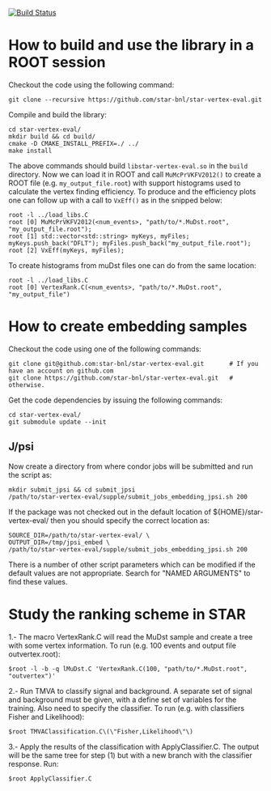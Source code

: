 [![Build Status](https://travis-ci.org/star-bnl/star-vertex-eval.svg?branch=master)](https://travis-ci.org/star-bnl/star-vertex-eval)


How to build and use the library in a ROOT session
==================================================

Checkout the code using the following command:

    git clone --recursive https://github.com/star-bnl/star-vertex-eval.git

Compile and build the library:

    cd star-vertex-eval/
    mkdir build && cd build/
    cmake -D CMAKE_INSTALL_PREFIX=./ ../
    make install

The above commands should build `libstar-vertex-eval.so` in the `build`
directory. Now we can load it in ROOT and call `MuMcPrVKFV2012()` to create a
ROOT file (e.g. `my_output_file.root`) with support histograms used to calculate
the vertex finding efficiency. To produce and the efficiency plots one can
follow up with a call to `VxEff()` as in the snipped below:

    root -l ../load_libs.C
    root [0] MuMcPrVKFV2012(<num_events>, "path/to/*.MuDst.root", "my_output_file.root");
    root [1] std::vector<std::string> myKeys, myFiles; myKeys.push_back("DFLT"); myFiles.push_back("my_output_file.root");
    root [2] VxEff(myKeys, myFiles);

To create histograms from muDst files one can do from the same location:

    root -l ../load_libs.C
    root [0] VertexRank.C(<num_events>, "path/to/*.MuDst.root", "my_output_file")


How to create embedding samples
===============================

Checkout the code using one of the following commands:

    git clone git@github.com:star-bnl/star-vertex-eval.git       # If you have an account on github.com
    git clone https://github.com/star-bnl/star-vertex-eval.git   # otherwise.

Get the code dependencies by issuing the following commands:

    cd star-vertex-eval/
    git submodule update --init


J/psi
-----

Now create a directory from where condor jobs will be submitted and run the
script as:

    mkdir submit_jpsi && cd submit_jpsi
    /path/to/star-vertex-eval/supple/submit_jobs_embedding_jpsi.sh 200

If the package was not checked out in the default location of
${HOME}/star-vertex-eval/ then you should specify the correct location as:

    SOURCE_DIR=/path/to/star-vertex-eval/ \
    OUTPUT_DIR=/tmp/jpsi_embed \
    /path/to/star-vertex-eval/supple/submit_jobs_embedding_jpsi.sh 200

There is a number of other script parameters which can be modified if the
default values are not appropriate. Search for "NAMED ARGUMENTS" to find these
values.


Study the ranking scheme in STAR
================================

1.- The macro VertexRank.C will read the MuDst sample and create a tree with some vertex information. To run (e.g. 100 events and output file outvertex.root):

    $root -l -b -q lMuDst.C 'VertexRank.C(100, "path/to/*.MuDst.root", "outvertex")'

2.- Run TMVA to classify signal and background. A separate set of signal and background must be given, with a define set of variables for the training. Also need to specify the classifier. To run (e.g. with classifiers Fisher and Likelihood):

    $root TMVAClassification.C\(\"Fisher,Likelihood\"\)

3.- Apply the results of the classification with ApplyClassifier.C. The output will be the same tree for step (1) but with a new branch with the classifier response. Run:

    $root ApplyClassifier.C
